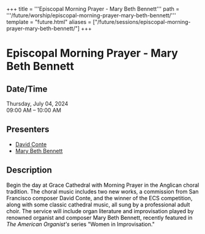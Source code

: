 +++
title = '''Episcopal Morning Prayer - Mary Beth Bennett'''
path = '''/future/worship/episcopal-morning-prayer-mary-beth-bennett/'''
template = "future.html"
aliases = ["/future/sessions/episcopal-morning-prayer-mary-beth-bennett/"]
+++

<h1>Episcopal Morning Prayer - Mary Beth Bennett</h1>

<h2>Date/Time</h2>
<p>Thursday, July 04, 2024<br>
09:00 AM – 10:00 AM</p>
<h2>Presenters</h2>
<ul>
<li><a href="/future/composers/david-conte/">David Conte</a></li>
<li><a href="/future/performers/mary-beth-bennett/">Mary Beth Bennett</a></li>
</ul>
<h2>Description</h2>

<div class="ag87-crtemvc-hsbk"><div class="css-vsf5of"><p class="carina-rte-public-DraftStyleDefault-block"><span style="color: rgb(0,0,0);">Begin the day at Grace Cathedral with Morning Prayer in the Anglican choral tradition. The choral music includes two new works, a commission from San Francisco composer David Conte, and the winner of the ECS competition, along with some classic cathedral music, all sung by a professional adult choir. The service will include organ literature and improvisation played by renowned organist and composer Mary Beth Bennett, recently featured in <span style="font-style: italic;">The American Organist's</span> series "Women in Improvisation." </span></p></div></div>


